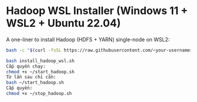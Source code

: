 # Hadoop WSL Installer (Windows 11 + WSL2 + Ubuntu 22.04)

A one-liner to install Hadoop (HDFS + YARN) single-node on WSL2:

```bash
bash -c "$(curl -fsSL https://raw.githubusercontent.com/<your-username>/hadoop-wsl-installer/main/install_hadoop_wsl.sh)"

bash install_hadoop_wsl.sh
Cấp quyền chạy:
chmod +x ~/start_hadoop.sh
Từ lần sau chỉ cần:
bash ~/start_hadoop.sh
Cấp quyền:
chmod +x ~/stop_hadoop.sh
